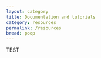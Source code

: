 ```yaml
---
layout: category
title: Documentation and tutorials
category: resources
permalink: /resources
bread: poop
---
```

TEST